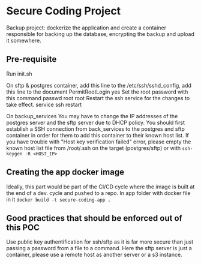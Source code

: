# Secure Coding Project

Backup project: dockerize the application and create a container responsible for backing up the database, encrypting the backup and upload it somewhere.

## Pre-requisite

Run init.sh

On sftp & postgres container, add this line to the /etc/ssh/sshd_config, add this line to the document
PermitRootLogin yes
Set the root password with this command
passwd root root
Restart the ssh service for the changes to take effect.
service ssh restart

On backup_services
You may have to change the IP addresses of the postgres server and the sftp server due to DHCP policy.
You should first establish a SSH connection from back_services to the postgres and sftp container in order for them to add this container to their known host list.
If you have trouble with "Host key verification failed" error, please empty the known host list file from /root/.ssh on the target (postgres/sftp) or with `ssh-keygen -R <HOST_IP>`

## Creating the app docker image

Ideally, this part would be part of the CI/CD cycle where the image is built at the end of a dev. cycle and pushed to a repo.
In app folder with docker file in it `docker build -t secure-coding-app .`

## Good practices that should be enforced out of this POC

Use public key authentification for ssh/sftp as it is far more secure than just passing a password from a file to a command.
Here the sftp server is just a container, please use a remote host as another server or a s3 instance.
